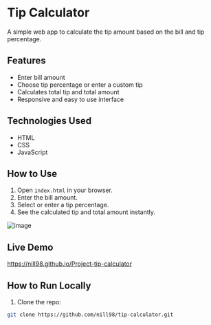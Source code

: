 # Tip Calculator

A simple web app to calculate the tip amount based on the bill and tip percentage.

## Features

- Enter bill amount
- Choose tip percentage or enter a custom tip
- Calculates total tip and total amount
- Responsive and easy to use interface

## Technologies Used

- HTML
- CSS
- JavaScript

## How to Use

1. Open `index.html` in your browser.
2. Enter the bill amount.
3. Select or enter a tip percentage.
4. See the calculated tip and total amount instantly.


![image](https://github.com/user-attachments/assets/f9776a48-d271-4064-a8e1-e53e99b8f9d9)

## Live Demo

https://nill98.github.io/Project-tip-calculator

## How to Run Locally

1. Clone the repo:

```bash
git clone https://github.com/nill98/tip-calculator.git
